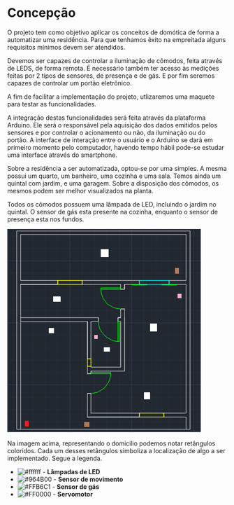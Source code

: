 # Concepção

O projeto tem como objetivo aplicar os conceitos de domótica de forma a
automatizar uma residência. Para que tenhamos êxito na empreitada alguns requisitos
mínimos devem ser atendidos.

Devemos ser capazes de controlar a iluminação de cômodos,
feita através de LEDS, de forma remota. É necessário também ter acesso às medições feitas
por 2 tipos de sensores, de presença e de gás. E por fim seremos capazes de controlar
um portão eletrônico.

A fim de facilitar a implementação do projeto, utlizaremos uma maquete para testar as funcionalidades.

A integração destas funcionalidades será feita através da plataforma Arduino.
Ele será o responsável pela aquisição dos dados emitidos pelos sensores e por controlar
o acionamento ou não, da iluminação ou do portão. A interface de interação entre
o usuário e o Arduino se dará em primeiro momento pelo computador, havendo tempo hábil pode-se estudar uma interface através do smartphone.
	
  Sobre a residência a ser automatizada, optou-se por uma simples. A mesma possui
um quarto, um banheiro, uma cozinha e uma sala. Temos ainda um quintal com jardim, e
uma garagem. Sobre a disposição dos cômodos, os mesmos podem ser melhor visualizados na planta.
	
  Todos os cômodos possuem uma lâmpada de LED, incluindo o jardim no quintal. 
  O sensor de gás esta presente na cozinha, enquanto o sensor de presença esta nos fundos.


![figura 1 - Planta baixa da residência.](https://github.com/luiz-sene/ProjetoIntegradorII/blob/main/imagens/planta_legenda.png)

Na imagem acima, representando o domicilio podemos notar retângulos coloridos. Cada um desses retângulos 
simboliza a localização de  algo a ser implementado. Segue a legenda.

- ![#ffffff](https://via.placeholder.com/15/ffffff/000000?text=+)  - **Lâmpadas de LED**
- ![#964B00](https://via.placeholder.com/15/964B00/000000?text=+)  - **Sensor de movimento**
- ![#FFB6C1](https://via.placeholder.com/15/FFB6C1/000000?text=+) -  **Sensor de gás**
- ![#FF0000](https://via.placeholder.com/15/FF0000/000000?text=+) -  **Servomotor**
